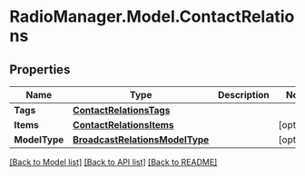 # RadioManager.Model.ContactRelations
## Properties

Name | Type | Description | Notes
------------ | ------------- | ------------- | -------------
**Tags** | [**ContactRelationsTags**](ContactRelationsTags.md) |  | 
**Items** | [**ContactRelationsItems**](ContactRelationsItems.md) |  | [optional] 
**ModelType** | [**BroadcastRelationsModelType**](BroadcastRelationsModelType.md) |  | [optional] 

[[Back to Model list]](../README.md#documentation-for-models) [[Back to API list]](../README.md#documentation-for-api-endpoints) [[Back to README]](../README.md)

